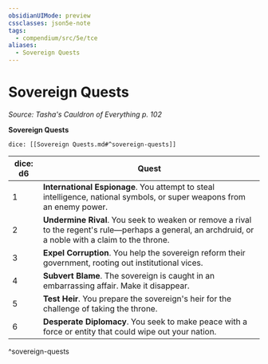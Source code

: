 ```yaml
---
obsidianUIMode: preview
cssclasses: json5e-note
tags:
  - compendium/src/5e/tce
aliases:
  - Sovereign Quests
---
```

# Sovereign Quests
*Source: Tasha's Cauldron of Everything p. 102* 

**Sovereign Quests**

`dice: [[Sovereign Quests.md#^sovereign-quests]]`

| dice: d6 | Quest |
|----------|-------|
| 1 | **International Espionage**. You attempt to steal intelligence, national symbols, or super weapons from an enemy power. |
| 2 | **Undermine Rival**. You seek to weaken or remove a rival to the regent's rule—perhaps a general, an archdruid, or a noble with a claim to the throne. |
| 3 | **Expel Corruption**. You help the sovereign reform their government, rooting out institutional vices. |
| 4 | **Subvert Blame**. The sovereign is caught in an embarrassing affair. Make it disappear. |
| 5 | **Test Heir**. You prepare the sovereign's heir for the challenge of taking the throne. |
| 6 | **Desperate Diplomacy**. You seek to make peace with a force or entity that could wipe out your nation. |
^sovereign-quests
